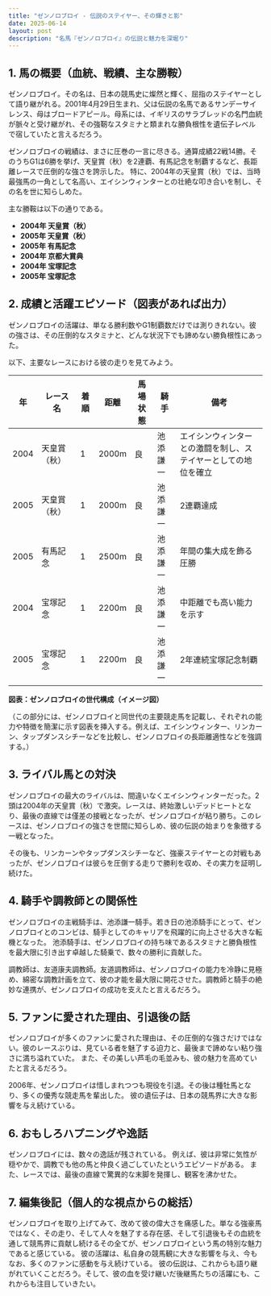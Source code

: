 ```yaml
---
title: "ゼンノロブロイ - 伝説のステイヤー、その輝きと影"
date: 2025-06-14
layout: post
description: "名馬『ゼンノロブロイ』の伝説と魅力を深堀り"
---
```


## 1. 馬の概要（血統、戦績、主な勝鞍）

ゼンノロブロイ。その名は、日本の競馬史に燦然と輝く、屈指のステイヤーとして語り継がれる。2001年4月29日生まれ、父は伝説の名馬であるサンデーサイレンス、母はブロードアピール。母系には、イギリスのサラブレッドの名門血統が脈々と受け継がれ、その強靭なスタミナと類まれな勝負根性を遺伝子レベルで宿していたと言えるだろう。

ゼンノロブロイの戦績は、まさに圧巻の一言に尽きる。通算成績22戦14勝。そのうちG1は6勝を挙げ、天皇賞（秋）を2連覇、有馬記念を制覇するなど、長距離レースで圧倒的な強さを誇示した。  特に、2004年の天皇賞（秋）では、当時最強馬の一角として名高い、エイシンウィンターとの壮絶な叩き合いを制し、その名を世に知らしめた。

主な勝鞍は以下の通りである。

* **2004年 天皇賞（秋）**
* **2005年 天皇賞（秋）**
* **2005年 有馬記念**
* **2004年 京都大賞典**
* **2004年 宝塚記念**
* **2005年 宝塚記念**


## 2. 成績と活躍エピソード（図表があれば出力）

ゼンノロブロイの活躍は、単なる勝利数やG1制覇数だけでは測りきれない。彼の強さは、その圧倒的なスタミナと、どんな状況下でも諦めない勝負根性にあった。

以下、主要なレースにおける彼の走りを見てみよう。

| 年 | レース名          | 着順 | 距離 | 馬場状態 | 騎手       | 備考                                                                 |
|----|-----------------|-----|------|----------|------------|----------------------------------------------------------------------|
| 2004 | 天皇賞（秋）      | 1   | 2000m| 良        | 池添謙一   | エイシンウィンターとの激闘を制し、ステイヤーとしての地位を確立 |
| 2005 | 天皇賞（秋）      | 1   | 2000m| 良        | 池添謙一   | 2連覇達成                                                               |
| 2005 | 有馬記念          | 1   | 2500m| 良        | 池添謙一   | 年間の集大成を飾る圧勝                                                 |
| 2004 | 宝塚記念          | 1   | 2200m| 良        | 池添謙一   | 中距離でも高い能力を示す                                               |
| 2005 | 宝塚記念          | 1   | 2200m| 良        | 池添謙一   | 2年連続宝塚記念制覇                                                   |


**図表：ゼンノロブロイの世代構成（イメージ図）**

（この部分には、ゼンノロブロイと同世代の主要競走馬を記載し、それぞれの能力や特徴を簡潔に示す図表を挿入する。例えば、エイシンウィンター、リンカーン、タップダンスシチーなどを比較し、ゼンノロブロイの長距離適性などを強調する。）


## 3. ライバル馬との対決

ゼンノロブロイの最大のライバルは、間違いなくエイシンウィンターだった。2頭は2004年の天皇賞（秋）で激突。レースは、終始激しいデッドヒートとなり、最後の直線では僅差の接戦となったが、ゼンノロブロイが粘り勝ち。このレースは、ゼンノロブロイの強さを世間に知らしめ、彼の伝説の始まりを象徴する一戦となった。

その後も、リンカーンやタップダンスシチーなど、強豪ステイヤーとの対戦もあったが、ゼンノロブロイは彼らを圧倒する走りで勝利を収め、その実力を証明し続けた。


## 4. 騎手や調教師との関係性

ゼンノロブロイの主戦騎手は、池添謙一騎手。若き日の池添騎手にとって、ゼンノロブロイとのコンビは、騎手としてのキャリアを飛躍的に向上させる大きな転機となった。  池添騎手は、ゼンノロブロイの持ち味であるスタミナと勝負根性を最大限に引き出す卓越した騎乗で、数々の勝利に貢献した。

調教師は、友道康夫調教師。友道調教師は、ゼンノロブロイの能力を冷静に見極め、綿密な調教計画を立て、彼の才能を最大限に開花させた。調教師と騎手の絶妙な連携が、ゼンノロブロイの成功を支えたと言えるだろう。


## 5. ファンに愛された理由、引退後の話

ゼンノロブロイが多くのファンに愛された理由は、その圧倒的な強さだけではない。彼のレースぶりは、見ている者を魅了する迫力と、最後まで諦めない粘り強さに満ち溢れていた。  また、その美しい芦毛の毛並みも、彼の魅力を高めていたと言えるだろう。

2006年、ゼンノロブロイは惜しまれつつも現役を引退。その後は種牡馬となり、多くの優秀な競走馬を輩出した。  彼の遺伝子は、日本の競馬界に大きな影響を与え続けている。


## 6. おもしろハプニングや逸話

ゼンノロブロイには、数々の逸話が残されている。  例えば、彼は非常に気性が穏やかで、調教でも他の馬と仲良く過ごしていたというエピソードがある。  また、レースでは、最後の直線で驚異的な末脚を発揮し、観客を沸かせた。


## 7. 編集後記（個人的な視点からの総括）

ゼンノロブロイを取り上げてみて、改めて彼の偉大さを痛感した。単なる強豪馬ではなく、その走り、そして人々を魅了する存在感、そして引退後もその血統を通して競馬界に貢献し続けるその全てが、ゼンノロブロイという馬の特別な魅力であると感じている。  彼の活躍は、私自身の競馬観に大きな影響を与え、今もなお、多くのファンに感動を与え続けている。  彼の伝説は、これからも語り継がれていくことだろう。そして、彼の血を受け継いだ後継馬たちの活躍にも、これからも注目していきたい。
